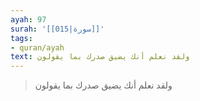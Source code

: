 ```yaml
---
ayah: 97
surah: '[[015|سورة]]'
tags:
- quran/ayah
text: ولقد نعلم أنك يضيق صدرك بما يقولون
---
```

> ولقد نعلم أنك يضيق صدرك بما يقولون
